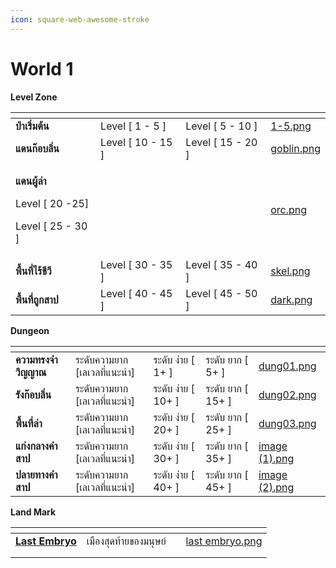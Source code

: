```yaml
---
icon: square-web-awesome-stroke
---
```


# World 1

**Level Zone**

<table data-view="cards"><thead><tr><th></th><th></th><th></th><th data-hidden data-card-cover data-type="files"></th></tr></thead><tbody><tr><td><strong>ป่าเริ่มต้น</strong></td><td>Level  [ 1 - 5 ]</td><td>Level  [ 5 - 10 ]</td><td><a href="../.gitbook/assets/1-5.png">1-5.png</a></td></tr><tr><td><strong>แดนก๊อบลิ่น</strong></td><td>Level  [ 10 - 15 ]</td><td>Level  [ 15 - 20 ]</td><td><a href="../.gitbook/assets/goblin.png">goblin.png</a></td></tr><tr><td><p><strong>แดนผู้ล่า</strong></p><p>Level  [ 20 -25]</p><p>Level  [ 25 - 30 ]</p></td><td></td><td></td><td><a href="../.gitbook/assets/orc.png">orc.png</a></td></tr><tr><td><strong>พื้นที่ไร้ชีวี</strong></td><td>Level  [ 30 - 35 ]</td><td>Level  [ 35 - 40 ]</td><td><a href="../.gitbook/assets/skel.png">skel.png</a></td></tr><tr><td><strong>พื้นที่ถูกสาป</strong></td><td>Level  [ 40 - 45 ]</td><td>Level  [ 45 - 50 ]</td><td><a href="../.gitbook/assets/dark.png">dark.png</a></td></tr></tbody></table>

**Dungeon**

<table data-view="cards"><thead><tr><th></th><th></th><th></th><th></th><th data-hidden data-card-cover data-type="files"></th></tr></thead><tbody><tr><td><strong>ความทรงจำวิญญาณ</strong></td><td>ระดับความยาก [เลเวลที่แนะนำ]</td><td>ระดับ ง่าย [ 1+ ]</td><td>ระดับ ยาก [ 5+ ] </td><td><a href="../.gitbook/assets/dung01.png">dung01.png</a></td></tr><tr><td><strong>รังก๊อบลิ่น</strong></td><td>ระดับความยาก [เลเวลที่แนะนำ]</td><td>ระดับ ง่าย [ 10+ ]</td><td>ระดับ ยาก [ 15+ ]</td><td><a href="../.gitbook/assets/dung02.png">dung02.png</a></td></tr><tr><td><strong>พื้นที่ล่า</strong></td><td>ระดับความยาก [เลเวลที่แนะนำ]</td><td>ระดับ ง่าย [ 20+ ]</td><td>ระดับ ยาก [ 25+ ]</td><td><a href="../.gitbook/assets/dung03.png">dung03.png</a></td></tr><tr><td><strong>แก่งกลางคำสาป</strong></td><td>ระดับความยาก [เลเวลที่แนะนำ]</td><td>ระดับ ง่าย [ 30+ ]</td><td>ระดับ ยาก [ 35+ ] </td><td><a href="../.gitbook/assets/image (1).png">image (1).png</a></td></tr><tr><td><strong>ปลายทางคำสาป</strong></td><td>ระดับความยาก [เลเวลที่แนะนำ]</td><td>ระดับ ง่าย [ 40+ ]</td><td>ระดับ ยาก [ 45+ ] </td><td><a href="../.gitbook/assets/image (2).png">image (2).png</a></td></tr></tbody></table>

**Land Mark**

<table data-view="cards"><thead><tr><th></th><th></th><th></th><th data-hidden data-card-cover data-type="files"></th></tr></thead><tbody><tr><td><a data-footnote-ref href="#user-content-fn-1"><strong>Last Embryo</strong></a></td><td>เมืองสุดท้ายของมนุษย์</td><td></td><td><a href="../.gitbook/assets/last embryo.png">last embryo.png</a></td></tr><tr><td></td><td></td><td></td><td></td></tr><tr><td></td><td></td><td></td><td></td></tr></tbody></table>

[^1]: Spawn
